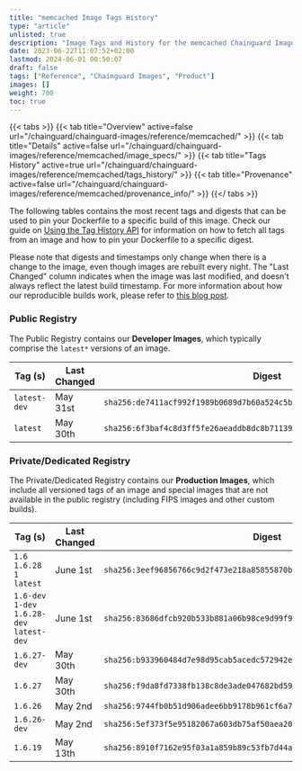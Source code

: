 ```yaml
---
title: "memcached Image Tags History"
type: "article"
unlisted: true
description: "Image Tags and History for the memcached Chainguard Image"
date: 2023-06-22T11:07:52+02:00
lastmod: 2024-06-01 00:50:07
draft: false
tags: ["Reference", "Chainguard Images", "Product"]
images: []
weight: 700
toc: true
---
```


{{< tabs >}}
{{< tab title="Overview" active=false url="/chainguard/chainguard-images/reference/memcached/" >}}
{{< tab title="Details" active=false url="/chainguard/chainguard-images/reference/memcached/image_specs/" >}}
{{< tab title="Tags History" active=true url="/chainguard/chainguard-images/reference/memcached/tags_history/" >}}
{{< tab title="Provenance" active=false url="/chainguard/chainguard-images/reference/memcached/provenance_info/" >}}
{{</ tabs >}}

The following tables contains the most recent tags and digests that can be used to pin your Dockerfile to a specific build of this image. Check our guide on [Using the Tag History API](/chainguard/chainguard-images/using-the-tag-history-api/) for information on how to fetch all tags from an image and how to pin your Dockerfile to a specific digest.

Please note that digests and timestamps only change when there is a change to the image, even though images are rebuilt every night. The "Last Changed" column indicates when the image was last modified, and doesn't always reflect the latest build timestamp. For more information about how our reproducible builds work, please refer to [this blog post](https://www.chainguard.dev/unchained/reproducing-chainguards-reproducible-image-builds).

### Public Registry
The Public Registry contains our **Developer Images**, which typically comprise the `latest*` versions of an image.

| Tag (s)       | Last Changed | Digest                                                                    |
|---------------|--------------|---------------------------------------------------------------------------|
|  `latest-dev` | May 31st     | `sha256:de7411acf992f1989b0689d7b60a524c5b9d4a9925835cbd0df63fed475f5c83` |
|  `latest`     | May 30th     | `sha256:6f3baf4c8d3ff5fe26aeaddb8dc8b711391a8e56992bd2508829a93c1bb047e6` |


### Private/Dedicated Registry
The Private/Dedicated Registry contains our **Production Images**, which include all versioned tags of an image and special images that are not available in the public registry (including FIPS images and other custom builds).

| Tag (s)                                      | Last Changed | Digest                                                                    |
|----------------------------------------------|--------------|---------------------------------------------------------------------------|
|  `1.6` `1.6.28` `1` `latest`                 | June 1st     | `sha256:3eef96856766c9d2f473e218a85855870b0d4b73984da61cfad88b120874af95` |
|  `1.6-dev` `1-dev` `1.6.28-dev` `latest-dev` | June 1st     | `sha256:83686dfcb920b533b881a06b98ce9d99f96951f1d2471adee909cfef27daf66b` |
|  `1.6.27-dev`                                | May 30th     | `sha256:b933960484d7e98d95cab5acedc572942e97da3c14156c8b9caf6e3f118f1944` |
|  `1.6.27`                                    | May 30th     | `sha256:f9da8fd7338fb138c8de3ade047682bd59e06e68dc3336c5a680f5ccd3f41e67` |
|  `1.6.26`                                    | May 2nd      | `sha256:9744fb0b51d906adee6bb9178b961cf6a7c785521a1f19421654ea379bfb9ae4` |
|  `1.6.26-dev`                                | May 2nd      | `sha256:5ef373f5e95182067a603db75af50aea20ee8b6c657f85f6643ee72a46609ad5` |
|  `1.6.19`                                    | May 13th     | `sha256:8910f7162e95f03a1a859b89c53fb7d44a0d7674d1018ad2850e480dd70ab816` |

